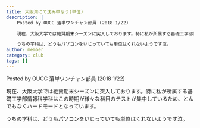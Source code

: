 ```yaml
---
title: 大阪湾にて沈み中なう(単位)
description: |
    Posted by OUCC 落単ワンチャン部員 (2018 1/22)

    現在、大阪大学では絶賛期末シーズンに突入しております。特に私が所属する基礎工学部情報科学科はこの時期が様々な科目のテストが集中しているため、とんでもなくハードモードとなっています。

    うちの学科は、どうもパソコンをいじっていても単位はくれないようです泣。
author: member
category: club
tags: []
---
```

<!-- wp:paragraph -->
<p>Posted by OUCC&nbsp;落単ワンチャン部員 (2018 1/22)</p>
<!-- /wp:paragraph -->

<!-- wp:paragraph -->
<p>現在、大阪大学では絶賛期末シーズンに突入しております。特に私が所属する基礎工学部情報科学科はこの時期が様々な科目のテストが集中しているため、とんでもなくハードモードとなっています。</p>
<!-- /wp:paragraph -->

<!-- wp:paragraph -->
<p>うちの学科は、どうもパソコンをいじっていても単位はくれないようです泣。</p>
<!-- /wp:paragraph -->

